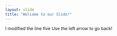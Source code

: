 ```yaml
---
layout: slide
title: "Welcome to our Slide!"
---
```

I modified the line five
Use the left arrow to go back!
